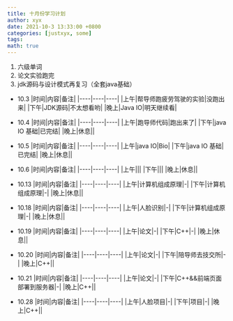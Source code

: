 ```yaml
---
title: 十月份学习计划
author: xyx
date: 2021-10-3 13:33:00 +0800
categories: [justxyx, some]
tags:
math: true
---
```


1. 六级单词
2. 论文实验跑完
3. jdk源码与设计模式再复习（全套java基础）

- 10.3
|时间|内容|备注|
|----|----|----|
|上午|帮导师跑疲劳驾驶的实验|没跑出来|
|下午|JDK源码|不太想看哟|
|晚上|Java IO|明天继续看|

- 10.4
|时间|内容|备注|
|----|----|----|
|上午|跑导师代码|跑出来了|
|下午|java IO 基础|已完结|
|晚上|休息||

- 10.5
|时间|内容|备注|
|----|----|----|
|上午|java IO|Bio|
|下午|java IO 基础|已完结|
|晚上|休息||

- 10.6
|时间|内容|备注|
|----|----|----|
|上午|||
|下午|||
|晚上|休息||

- 10.13
|时间|内容|备注|
|----|----|----|
|上午|计算机组成原理|-|
|下午|计算机组成原理|-|
|晚上|休息||


- 10.18
|时间|内容|备注|
|----|----|----|
|上午|人脸识别|-|
|下午|计算机组成原理|-|
|晚上|休息||

- 10.19
|时间|内容|备注|
|----|----|----|
|上午|论文|-|
|下午|C++|-|
|晚上|休息||

- 10.20
|时间|内容|备注|
|----|----|----|
|上午|论文|-|
|下午|陪导师去技交所|-|
|晚上|C++||


- 10.21
|时间|内容|备注|
|----|----|----|
|上午|论文|-|
|下午|C++&&前端页面部署到服务器|-|
|晚上|C++||


- 10.28
|时间|内容|备注|
|----|----|----|
|上午|人脸项目|-|
|下午|项目|-|
|晚上|C++||